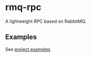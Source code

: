 # rmq-rpc

A lightweight RPC based on RabbitMQ.

## Examples

See [project examples](https://github.com/aprilahijriyan/rmq-rpc/tree/main/examples)
